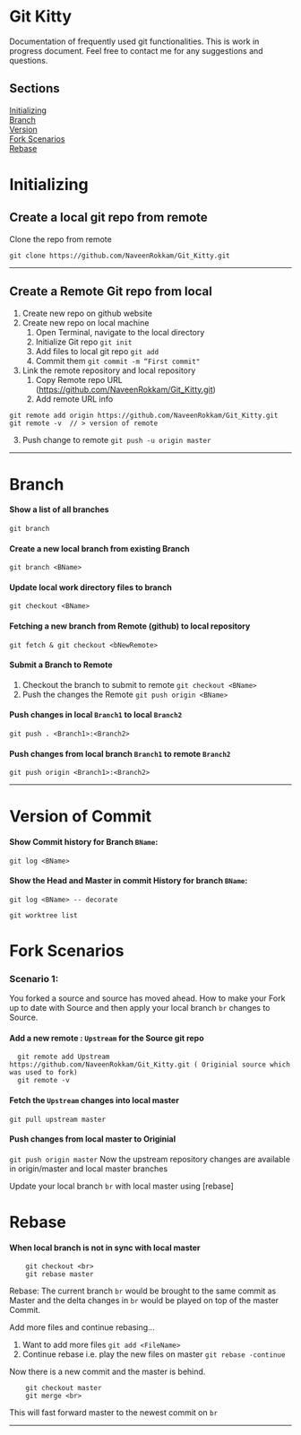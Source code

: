 # Git Kitty
Documentation of frequently used git functionalities. This is work in progress document. Feel free to contact me for any suggestions and questions.

## Sections
[Initializing](#Initializing)  
[Branch](#Branch)  
[Version](#Version-of-Commit)  
[Fork Scenarios](#Fork-Scenarios)  
[Rebase](#Rebase)  


# Initializing

## Create a local git repo from remote
Clone the repo from remote
```
git clone https://github.com/NaveenRokkam/Git_Kitty.git
```
---
## Create a Remote Git repo from local
1. Create new repo on github website
2. Create new repo on local machine
   1. Open Terminal, navigate to the local directory
   2. Initialize Git repo `git init`
   3. Add files to local git repo `git add`
   4. Commit them `git commit -m “First commit"`
3. Link the remote repository and local repository
   1. Copy Remote repo URL (https://github.com/NaveenRokkam/Git_Kitty.git)
   2. Add remote URL info
```
git remote add origin https://github.com/NaveenRokkam/Git_Kitty.git
git remote -v  // > version of remote
```
   3. Push change to remote `git push -u origin master`

***
# Branch

#### Show a list of all branches
`git branch`

#### Create a new local branch from existing Branch
`git branch <BName>`

#### Update local work directory files to branch <BName>
`git checkout <BName>`

#### Fetching a new branch <bNewRemote> from Remote (github) to local repository
`git fetch & git checkout <bNewRemote>`

#### Submit a Branch to Remote
1. Checkout the branch to submit to remote `git checkout <BName>`
2. Push the changes the Remote `git push origin <BName>`

#### Push changes in local `Branch1` to local `Branch2`
`git push . <Branch1>:<Branch2>`

#### Push changes from local branch `Branch1` to remote `Branch2`
`git push origin <Branch1>:<Branch2>`

***
# Version of Commit
#### Show Commit history for Branch `BName`:
`git log <BName>`
#### Show the Head and Master in commit History for branch `BName`:
`git log <BName> -- decorate`

`git worktree list`

# Fork Scenarios

### Scenario 1:
You forked a source and source has moved ahead. How to make your Fork up to date with Source and then apply your local branch `br` changes to Source.

#### Add a new remote : `Upstream` for the Source git repo
```
  git remote add Upstream https://github.com/NaveenRokkam/Git_Kitty.git ( Originial source which was used to fork)
  git remote -v
```

#### Fetch the `Upstream` changes into local master
`git pull upstream master`

#### Push changes from local master to Originial
`git push origin master`
Now the upstream repository changes are available in origin/master and local master branches

Update your local branch `br` with local master using [rebase]


# Rebase
#### When local branch is not in sync with local master
```
    git checkout <br>
    git rebase master
```
Rebase: The current branch `br` would be brought to the same commit as Master and the delta changes in `br` would be played on top of the master Commit.

Add more files and continue rebasing...
1. Want to add more files `git add <FileName>`
2. Continue rebase i.e. play the new files on master `git rebase -continue`

Now there is a new commit and the master is behind.
```
    git checkout master
    git merge <br>
```
This will fast forward master to the newest commit on `br`

***
